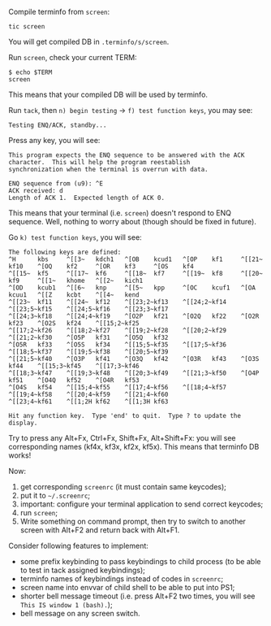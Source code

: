 Compile terminfo from `screen`:
```
tic screen
```

You will get compiled DB in `.terminfo/s/screen`.

Run `screen`, check your current TERM:
```
$ echo $TERM
screen
```
This means that your compiled DB will be used by terminfo.

Run `tack`, then `n) begin testing` -> `f) test function keys`, you may see:
```
Testing ENQ/ACK, standby...
```

Press any key, you will see:

```
This program expects the ENQ sequence to be answered with the ACK character.  This will help the program reestablish
synchronization when the terminal is overrun with data.

ENQ sequence from (u9): ^E
ACK received: d
Length of ACK 1.  Expected length of ACK 0.
```

This means that your terminal (i.e. `screen`) doesn't respond to ENQ sequence. Well, nothing to worry about
(though should be fixed in future).

Go `k) test function keys`, you will see:
```
The following keys are defined:
^H      kbs     ^[[3~   kdch1   ^[OB    kcud1   ^[OP    kf1     ^[[21~  kf10    ^[OQ    kf2     ^[OR    kf3     ^[OS    kf4
^[[15~  kf5     ^[[17~  kf6     ^[[18~  kf7     ^[[19~  kf8     ^[[20~  kf9     ^[[1~   khome   ^[[2~   kich1
^[OD    kcub1   ^[[6~   knp     ^[[5~   kpp     ^[OC    kcuf1   ^[OA    kcuu1   ^[[Z    kcbt    ^[[4~   kend
^[[23~  kf11    ^[[24~  kf12    ^[[23;2~kf13    ^[[24;2~kf14    ^[[23;5~kf15    ^[[24;5~kf16    ^[[23;3~kf17
^[[24;3~kf18    ^[[24;4~kf19    ^[O2P   kf21    ^[O2Q   kf22    ^[O2R   kf23    ^[O2S   kf24    ^[[15;2~kf25
^[[17;2~kf26    ^[[18;2~kf27    ^[[19;2~kf28    ^[[20;2~kf29    ^[[21;2~kf30    ^[O5P   kf31    ^[O5Q   kf32
^[O5R   kf33    ^[O5S   kf34    ^[[15;5~kf35    ^[[17;5~kf36    ^[[18;5~kf37    ^[[19;5~kf38    ^[[20;5~kf39
^[[21;5~kf40    ^[O3P   kf41    ^[O3Q   kf42    ^[O3R   kf43    ^[O3S   kf44    ^[[15;3~kf45    ^[[17;3~kf46
^[[18;3~kf47    ^[[19;3~kf48    ^[[20;3~kf49    ^[[21;3~kf50    ^[O4P   kf51    ^[O4Q   kf52    ^[O4R   kf53
^[O4S   kf54    ^[[15;4~kf55    ^[[17;4~kf56    ^[[18;4~kf57    ^[[19;4~kf58    ^[[20;4~kf59    ^[[21;4~kf60
^[[23;4~kf61    ^[[1;2H kf62    ^[[1;3H kf63

Hit any function key.  Type 'end' to quit.  Type ? to update the display.

```

Try to press any Alt+Fx, Ctrl+Fx, Shift+Fx, Alt+Shift+Fx: you will see corresponding names (kf4x, kf3x, kf2x, kf5x).
This means that terminfo DB works!

Now:

1. get corresponding `screenrc` (it must contain same keycodes);
2. put it to `~/.screenrc`;
3. important: configure your terminal application to send correct keycodes;
4. run `screen`;
5. Write something on command prompt, then try to switch to another screen with Alt+F2 and return back with Alt+F1.

Consider following features to implement:

* some prefix keybinding to pass keybindings to child process (to be able to test in tack assigned keybindings);
* terminfo names of keybindings instead of codes in `screenrc`;
* screen name into envvar of child shell to be able to put into PS1;
* shorter bell message timeout (i.e. press Alt+F2 two times, you will see `This IS window 1 (bash).`);
* bell message on any screen switch.

